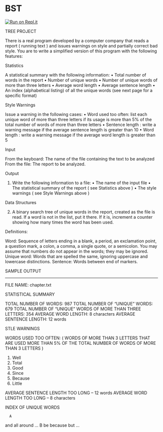 # BST
[![Run on Repl.it](https://repl.it/badge/github/hananeDev84/BST)](https://repl.it/github/hananeDev84/BST)

 TREE PROJECT

There is a real program developed by a computer company that reads a report ( running text ) and issues warnings on style and partially correct bad style. You are to write a simplified version of this program with the following features:

Statistics

A statistical summary with the following information:
    • Total number of words in the report
    • Number of unique words
    • Number of unique words of more than three letters
    • Average word length 
    • Average sentence length
    • An index (alphabetical listing) of all the unique words (see next page for a specific format) 

Style Warnings

Issue a warning in the following cases:
    • Word used too often: list each unique word of more than three letters if its usage is more than 5% of the total number of words of more than three letters
    • Sentence length : write a warning message if the average sentence length is greater than 10
    • Word length : write a warning message if the average word length is greater than 5

Input

From the keyboard:  The name of the file containing the text to be analyzed
From the file:  The report to be analyzed. 

Output

1. Write the following information to a file:
    • The name of the input file
    • The statistical summary of the report ( see Statistics above )
    • The style warnings ( see Style Warnings above )

Data Structures

2. A binary search tree of unique words in the report, created as the file is read. If a word is not in the list, put it there. If it is, increment a counter showing how many times the word has been used.

Definitions:

Word: Sequence of letters ending in a blank, a period, an exclamation point, a question mark, a colon, a comma, a single quote, or a semicolon. You may assume that numbers do not appear in the words; they may be ignored.
Unique word: Words that are spelled the same, ignoring uppercase and lowercase distinctions.
Sentence: Words between end of markers.

SAMPLE OUTPUT

_________________________________________________________________________


FILE NAME: chapter.txt

STATISTICAL SUMMARY

TOTAL NUMBER OF WORDS: 987
TOTAL NUMBER OF “UNIQUE” WORDS: 679
TOTAL NUMBER OF “UNIQUE” WORDS OF MORE THAN THREE LETTERS: 354
AVERAGE WORD LENGTH: 8 characters 
AVERAGE SENTENCE LENGTH: 12 words

STLE WARNINGS

WORDS USED TOO OFTEN: (  WORDS OF MORE THAN 3 LETTERS THAT ARE USED MORE THAN 5% OF THE TOTAL NUMBER   OF WORDS OF MORE THAN 3 LETTERS )

1) Well
2) Total
3) Good
4) Since
5) Because
6) Little 

AVERAGE SENTENCE LENGTH TOO LONG – 12 words
AVERAGE WORD LENGTH TOO LONG – 8 characters 

INDEX OF UNIQUE WORDS

      A
and
all
around
…
     B
be
because
but
…
